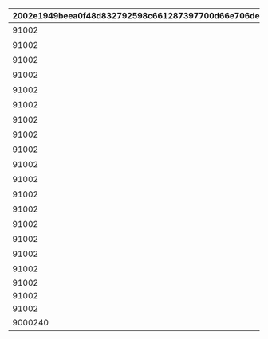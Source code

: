 |2002e1949beea0f48d832792598c661287397700d66e706de4abab79b891f073|a0ed01760d75b5036b59e7bf64f124542c8cf68967616f518a5bbd26fd4d87e6|3f08beec63fd408c4252b777fb909207a98bd6e9705fce3a08889b217f332c94|23a3054d1176a63c8dfa52eaf05013e904618b244b376b3dec570a8d7fb0436e|c70e748bc850bdaf4b7b01fd30a0842ad7f732d8aa6590d805660bf6e62a2074|35cb305fe3d304d571ee8bd5923c95994ee9a3b6ec98df88706775cae5660d65|5916e1976a925f62181e448e5dff290bd4853a3b3d9789c91b1d6bbba15ed3f7|fd8b7cd93a9fd1f433faf57fc9f3ad3eeeadc84131ebc4367e92502256404663|3fa9d6f7c5fb567fab7a32c7247b7322b2efa748704a70825f116974ca8f7ea1|
| --- | --- | --- | --- | --- | --- | --- | --- | --- |
|91002|8|0|5136005|5136061|ぶらり\n基本世界の旅|10136|20|0|
|91002|8|5136061|0|5136062|ファンの目は\n針の穴も通す|10136|20|5136061|
|91002|8|5136061|0|5136063|あなたの名前は|10136|20|5136061|
|91002|8|5136061|0|5136064|すれ違いの\n昼下がり|10136|20|5136061|
|91002|8|5136061|0|5136065|お姉さん\nだから大丈夫！|10136|20|5136061|
|91002|8|5136061|0|5136066|あなたは\n忍者ですか？|10136|20|5136061|
|91002|8|5136061|0|5136067|世界を越えても\n大悪党|10136|20|5136061|
|91002|8|5136061|0|5136068|風と冥風|10136|20|5136061|
|91002|8|5136061|0|5136069|他人の空似の\nこわ～い話|10136|20|5136061|
|91002|8|5136061|5137005|5137061|同じ星空の下|10137|20|0|
|91002|8|5137061|0|5137062|笑う侵入者|10137|20|5137061|
|91002|8|5137062|0|5137063|慣れ親しんだ初対面|10137|20|5137061|
|91002|8|5137063|0|5137064|大人の話は夜の間に|10137|20|5137061|
|91002|8|5137064|0|5137065|寂しがり屋じゃない|10137|20|5137061|
|91002|8|5137065|0|5137066|ランドソルに乾杯|10137|20|5137061|
|91002|8|5137066|0|5137067|寂しさは雪の下に|10137|20|5137061|
|91002|8|5137067|0|5137068|エリスの餞別|10137|20|5137067|
|91002|8|5137068|0|5137069|NO.HP1895L14|10137|20|5137068|
|91002|8|5137069|0|5137070|NO.HT1963PM|10137|20|5137068|
|91002|8|5137070|0|5137071|NO.UNKNOWN|10137|20|5137068|
|9000240|16|0|0|5137072|もう一つのギルド|10137|1|5137071|